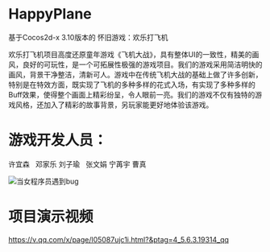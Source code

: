 # HappyPlane
基于Cocos2d-x 3.10版本的  怀旧游戏：欢乐打飞机


欢乐打飞机项目高度还原童年游戏《飞机大战》，具有整体UI的一致性，精美的画风，良好的可玩性，是一个可拓展性极强的游戏项目。我们的游戏采用简洁明快的画风，背景干净整洁，清新可人。游戏中在传统飞机大战的基础上做了许多创新，特别是在特效方面，既实现了飞机的多种多样的花式入场，有实现了多种多样的Buff效果，使得整个画面上精彩纷呈，令人眼前一亮。我们的游戏不仅有独特的游戏风格，还加入了精彩的故事背景，另玩家能更好地体验该游戏。

# 游戏开发人员：

许宜森   邓家乐  刘子瑜    张文娟  宁苒宇  曹真

![当女程序员遇到bug](https://upload-images.jianshu.io/upload_images/2208282-32441d805e7fc270.jpg?imageMogr2/auto-orient/strip%7CimageView2/2/w/1240)

# 项目演示视频

https://v.qq.com/x/page/l05087ujc1i.html?&ptag=4_5.6.3.19314_qq
